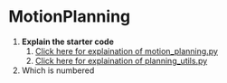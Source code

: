 # **MotionPlanning**
1. **Explain the starter code**
      1. [Click here for explaination of motion_planning.py](https://github.com/sparklytopaz/MotionPlanning/blob/master/motion_planning.md)
      2. [Click here for explaination of  planning_utils.py](https://github.com/sparklytopaz/MotionPlanning/blob/master/planningalgo.md)
2. Which is numbered

